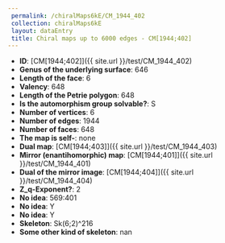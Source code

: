 ```yaml
--- 
 permalink: /chiralMaps6kE/CM_1944_402 
 collection: chiralMaps6kE
 layout: dataEntry
 title: Chiral maps up to 6000 edges - CM[1944;402]
---
```


- **ID**: [CM[1944;402]]({{ site.url }}/test/CM_1944_402)
- **Genus of the underlying surface**: 646
- **Length of the face**: 6
- **Valency**: 648
- **Length of the Petrie polygon**: 648
- **Is the automorphism group solvable?**: S
- **Number of vertices**: 6
- **Number of edges**: 1944
- **Number of faces**: 648
- **The map is self-**: none
- **Dual map**: [CM[1944;403]]({{ site.url }}/test/CM_1944_403)
- **Mirror (enantihomorphic) map**: [CM[1944;401]]({{ site.url }}/test/CM_1944_401)
- **Dual of the mirror image**: [CM[1944;404]]({{ site.url }}/test/CM_1944_404)
- **Z_q-Exponent?**: 2
- **No idea**:  569:401
- **No idea**: Y
- **No idea**: Y
- **Skeleton**: Sk(6;2)^216
- **Some other kind of skeleton**: nan
